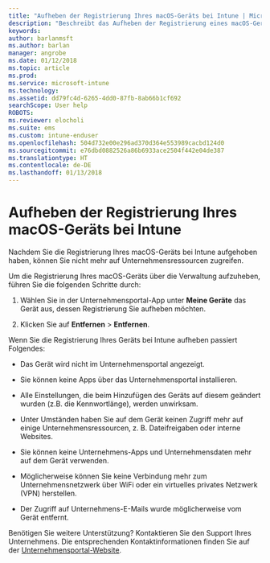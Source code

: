 ```yaml
---
title: "Aufheben der Registrierung Ihres macOS-Geräts bei Intune | Microsoft-Dokumentation"
description: "Beschreibt das Aufheben der Registrierung eines macOS-Geräts bei Intune."
keywords: 
author: barlanmsft
ms.author: barlan
manager: angrobe
ms.date: 01/12/2018
ms.topic: article
ms.prod: 
ms.service: microsoft-intune
ms.technology: 
ms.assetid: dd79fc4d-6265-4dd0-87fb-8ab66b1cf692
searchScope: User help
ROBOTS: 
ms.reviewer: elocholi
ms.suite: ems
ms.custom: intune-enduser
ms.openlocfilehash: 504d732e00e296ad370d364e553989cacbd124d0
ms.sourcegitcommit: e76dbd0882526a86b6933ace2504f442e04de387
ms.translationtype: HT
ms.contentlocale: de-DE
ms.lasthandoff: 01/13/2018
---
```

# <a name="unenroll-your-macos-device-from-intune"></a>Aufheben der Registrierung Ihres macOS-Geräts bei Intune

Nachdem Sie die Registrierung Ihres macOS-Geräts bei Intune aufgehoben haben, können Sie nicht mehr auf Unternehmensressourcen zugreifen.

Um die Registrierung Ihres macOS-Geräts über die Verwaltung aufzuheben, führen Sie die folgenden Schritte durch:

1.  Wählen Sie in der Unternehmensportal-App unter **Meine Geräte** das Gerät aus, dessen Registrierung Sie aufheben möchten.

2.  Klicken Sie auf **Entfernen** > **Entfernen**.

Wenn Sie die Registrierung Ihres Geräts bei Intune aufheben passiert Folgendes:

-   Das Gerät wird nicht im Unternehmensportal angezeigt.

-   Sie können keine Apps über das Unternehmensportal installieren.

-   Alle Einstellungen, die beim Hinzufügen des Geräts auf diesem geändert wurden (z.B. die Kennwortlänge), werden unwirksam.

-   Unter Umständen haben Sie auf dem Gerät keinen Zugriff mehr auf einige Unternehmensressourcen, z. B. Dateifreigaben oder interne Websites.

-   Sie können keine Unternehmens-Apps und Unternehmensdaten mehr auf dem Gerät verwenden.

-   Möglicherweise können Sie keine Verbindung mehr zum Unternehmensnetzwerk über WiFi oder ein virtuelles privates Netzwerk (VPN) herstellen.

-   Der Zugriff auf Unternehmens-E-Mails wurde möglicherweise vom Gerät entfernt.

Benötigen Sie weitere Unterstützung? Kontaktieren Sie den Support Ihres Unternehmens. Die entsprechenden Kontaktinformationen finden Sie auf der [Unternehmensportal-Website](https://portal.manage.microsoft.com#HelpDeskDialog).
